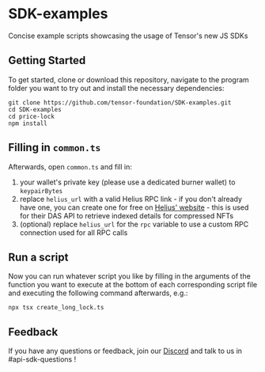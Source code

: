 # SDK-examples
Concise example scripts showcasing the usage of Tensor's new JS SDKs

## Getting Started
To get started, clone or download this repository, navigate to the program folder you want to try out and install the necessary dependencies:
```shell
git clone https://github.com/tensor-foundation/SDK-examples.git
cd SDK-examples
cd price-lock
npm install
```

## Filling in `common.ts`
Afterwards, open `common.ts` and fill in:
1. your wallet's private key (please use a dedicated burner wallet) to `keypairBytes` 
2. replace `helius_url` with a valid Helius RPC link - if you don't already have one, you can create one for free on [Helius' website](https://dev.helius.xyz/dashboard/app) - this is used for their DAS API to retrieve indexed details for compressed NFTs
3. (optional) replace `helius_url` for the `rpc` variable to use a custom RPC connection used for all RPC calls

## Run a script
Now you can run whatever script you like by filling in the arguments of the function you want to execute at the bottom of each corresponding script file and executing the following command afterwards, e.g.:
```shell
npx tsx create_long_lock.ts
```

## Feedback

If you have any questions or feedback, join our [Discord](https://discord.com/invite/6S3pRkfedB) and talk to us in #api-sdk-questions !